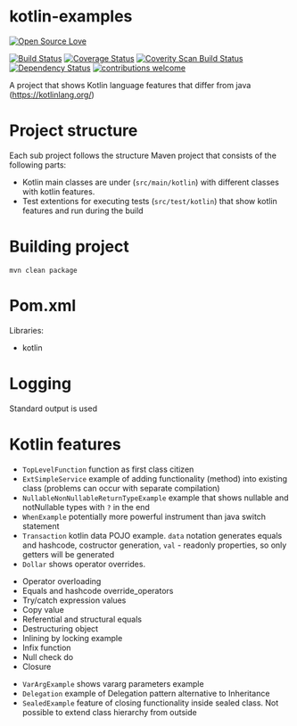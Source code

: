 # kotlin-examples
[![Open Source Love](https://badges.frapsoft.com/os/v2/open-source.svg?v=103)](https://github.com/ellerbrock/open-source-badge/)    

[![Build Status](https://travis-ci.org/Iurii-Dziuban/kotlin-examples.svg?branch=master)](https://travis-ci.org/Iurii-Dziuban/kotlin-examples)
[![Coverage Status](https://coveralls.io/repos/github/Iurii-Dziuban/spring-batch-sandbox/badge.svg?branch=master)](https://coveralls.io/github/Iurii-Dziuban/kotlin-examples?branch=master)
<a href="https://scan.coverity.com/projects/iurii-dziuban-kotlin-examples">
  <img alt="Coverity Scan Build Status"
       src="https://scan.coverity.com/projects/10046/badge.svg"/>
</a>
[![Dependency Status](https://www.versioneye.com/user/projects/57c6958b69d9490042f72f1b/badge.svg?style=flat-square)](https://www.versioneye.com/user/projects/57c6958b69d9490042f72f1b)
[![contributions welcome](https://img.shields.io/badge/contributions-welcome-brightgreen.svg?style=flat)](https://github.com/Iurii-Dziuban/kotlin-examples/issues)

A project that shows Kotlin language features that differ from java (https://kotlinlang.org/)

# Project structure
Each sub project follows the structure
Maven project that consists of the following parts:
- Kotlin main classes are under (`src/main/kotlin`) with different classes with kotlin features.
- Test extentions for executing tests (`src/test/kotlin`) that show kotlin features and run during the build

# Building project
`mvn clean package`

# Pom.xml
Libraries:
- kotlin

# Logging
Standard output is used

# Kotlin features
- `TopLevelFunction` function as first class citizen
- `ExtSimpleService` example of adding functionality (method) into existing class (problems can occur with separate compilation)
- `NullableNonNullableReturnTypeExample` example that shows nullable and notNullable types with `?` in the end
- `WhenExample` potentially more powerful instrument than java switch statement
- `Transaction` kotlin data POJO example. `data` notation generates equals and hashcode, costructor generation, `val` - readonly properties,  so only getters will be generated
- `Dollar` shows operator overrides.
 *  Operator overloading
 * Equals and hashcode override_operators
 * Try/catch expression values
 * Copy value
 * Referential and structural equals
 * Destructuring object
 * Inlining by locking example
 * Infix function
 * Null check do
 * Closure
- `VarArgExample` shows vararg parameters example
- `Delegation` example of Delegation pattern alternative to Inheritance
- `SealedExample` feature of closing functionality inside sealed class. Not possible to extend class hierarchy from outside